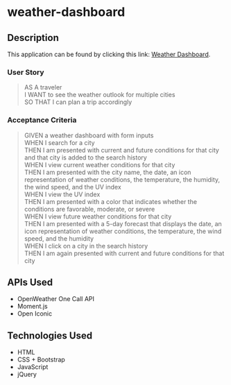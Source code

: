 # weather-dashboard

## Description

This application can be found by clicking this link: [Weather Dashboard](https://pablodlc.github.io/weather-dashboard/).

### User Story

> AS A traveler  
> I WANT to see the weather outlook for multiple cities  
> SO THAT I can plan a trip accordingly

### Acceptance Criteria

> GIVEN a weather dashboard with form inputs  
> WHEN I search for a city  
> THEN I am presented with current and future conditions for that city and that city is added to the search history  
> WHEN I view current weather conditions for that city  
> THEN I am presented with the city name, the date, an icon representation of weather conditions, the temperature, the humidity, the wind speed, and the UV index  
> WHEN I view the UV index  
> THEN I am presented with a color that indicates whether the conditions are favorable, moderate, or severe  
> WHEN I view future weather conditions for that city  
> THEN I am presented with a 5-day forecast that displays the date, an icon representation of weather conditions, the temperature, the wind speed, and the humidity  
> WHEN I click on a city in the search history  
> THEN I am again presented with current and future conditions for that city

## APIs Used

-   OpenWeather One Call API
-   Moment.js
-   Open Iconic

## Technologies Used

-   HTML
-   CSS + Bootstrap
-   JavaScript
-   jQuery
